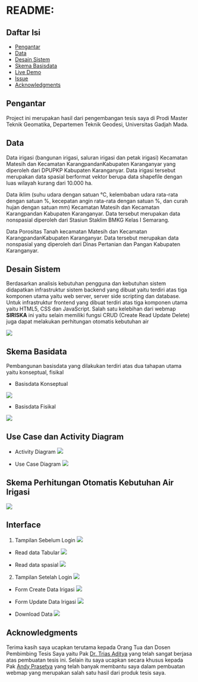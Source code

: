 README: 
=================================================

Daftar Isi
-----------------

* [Pengantar](#pengantar)
* [Data](#data)
* [Desain Sistem](#desain-sistem)
* [Skema Basisdata](#skema-basisdata)
* [Live Demo](#live-demo)
* [Issue](#issue)
* [Acknowledgments](#acknowledgments)



Pengantar
------------
Project ini merupakan hasil dari pengembangan tesis saya di Prodi Master Teknik Geomatika, Departemen Teknik Geodesi, Universitas Gadjah Mada. 


Data
------------

Data irigasi (bangunan irigasi, saluran irigasi dan petak irigasi) Kecamatan Matesih dan Kecamatan KarangpandanKabupaten Karanganyar yang diperoleh dari DPUPKP Kabupaten Karanganyar. Data irigasi tersebut merupakan data spasial berformat vektor berupa data shapefile dengan luas wilayah kurang dari 10.000 ha.

Data iklim (suhu udara dengan satuan ℃, kelembaban udara rata-rata dengan satuan %, kecepatan angin rata-rata dengan satuan %, dan curah hujan dengan satuan mm) Kecamatan Matesih dan Kecamatan Karangpandan Kabupaten Karanganyar. Data tersebut merupakan data nonspasial diperoleh dari Stasiun Staklim BMKG Kelas I Semarang.

Data Porositas Tanah kecamatan Matesih dan Kecamatan KarangpandanKabupaten Karanganyar. Data tersebut merupakan data nonspasial yang diperoleh dari Dinas Pertanian dan Pangan Kabupaten Karanganyar.


Desain Sistem
------------
Berdasarkan analisis kebutuhan pengguna dan kebutuhan sistem didapatkan infrastruktur sistem backend yang dibuat yaitu terdiri atas tiga komponen utama yaitu web server, server side scripting dan database. Untuk infrastruktur frontend yang dibuat terdiri atas tiga komponen utama yaitu HTML5, CSS dan JavaScript.
Salah satu kelebihan dari webmap **SIRISKA** ini yaitu selain memiliki fungsi CRUD (Create Read Update Delete) juga dapat melakukan perhitungan otomatis kebutuhan air  

![](https://github.com/ugadimas25/siriska_apps/blob/main/assets/images/Tesis_Dimas-Backend%20dan%20frontend.png)


Skema Basidata
------------
Pembangunan basisdata yang dilakukan terdiri atas dua tahapan utama yaitu konseptual, fisikal
* Basisdata Konseptual

![](https://github.com/ugadimas25/siriska_apps/blob/main/assets/images/Tesis_Dimas-Basis%20Data%20konseptual.png)

* Basisdata Fisikal

![](https://github.com/ugadimas25/siriska_apps/blob/main/assets/images/Tesis_Dimas-Basisdata%20Fisikal.png)

Use Case dan Activity Diagram
-----

 * Activity Diagram
![](https://github.com/ugadimas25/siriska_apps/blob/main/assets/images/Activity%20Diagram.jpg)

 
 * Use Case Diagram
![](https://github.com/ugadimas25/siriska_apps/blob/main/assets/images/Tesis_Dimas-Use%20case%20diagram.png)


Skema Perhitungan Otomatis Kebutuhan Air Irigasi
---------------
![](https://github.com/ugadimas25/siriska_apps/blob/main/assets/images/Tesis_Dimas-Workflow%20Kalkulasi.png)


Interface
---------------

1. Tampilan Sebelum Login
![](https://github.com/ugadimas25/siriska_apps/blob/main/assets/images/interface_sebelum_login.jpg)

  * Read data Tabular
![](https://github.com/ugadimas25/siriska_apps/blob/main/assets/images/read_data_fix.jpg)

  * Read data spasial
![](https://github.com/ugadimas25/siriska_apps/blob/main/assets/images/spasial_read_fix.jpg)


2. Tampilan Setelah Login
![](https://github.com/ugadimas25/siriska_apps/blob/main/assets/images/interface_setelah_login.jpg)

 * Form Create Data Irigasi
![](https://github.com/ugadimas25/siriska_apps/blob/main/assets/images/form_create_data_irigasi.jpg)

 * Form Update Data Irigasi
![](https://github.com/ugadimas25/siriska_apps/blob/main/assets/images/form_Update_data_irigasi.jpg)

 * Download Data
![](https://github.com/ugadimas25/siriska_apps/blob/main/assets/images/download.jpg)



Acknowledgments
---------------
Terima kasih saya ucapkan terutama kepada Orang Tua dan Dosen Pembimbing Tesis Saya yaitu Pak [Dr. Trias Aditya](https://www.linkedin.com/in/trias-aditya-a9964715/) yang telah sangat berjasa atas pembuatan tesis ini. Selain itu saya ucapkan secara khusus kepada Pak [Andy Prasetya](https://www.linkedin.com/in/andy-prasetya-40662ba5/) yang telah banyak membantu saya dalam pembuatan webmap yang merupakan salah satu hasil dari produk tesis saya. 



